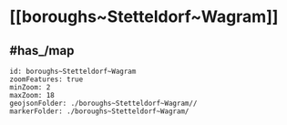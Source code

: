 # [[boroughs~Stetteldorf~Wagram]] 


## #has_/map  



```leaflet
id: boroughs~Stetteldorf~Wagram
zoomFeatures: true 
minZoom: 2 
maxZoom: 18
geojsonFolder: ./boroughs~Stetteldorf~Wagram//
markerFolder: ./boroughs~Stetteldorf~Wagram/
```

